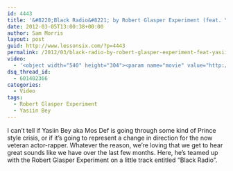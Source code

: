 ```yaml
---
id: 4443
title: '&#8220;Black Radio&#8221; by Robert Glasper Experiment (feat. Yasiin Bey)'
date: 2012-03-05T13:00:38+00:00
author: Sam Morris
layout: post
guid: http://www.lessonsix.com/?p=4443
permalink: /2012/03/black-radio-by-robert-glasper-experiment-feat-yasiin-bey/
video:
  - '<object width="540" height="304"><param name="movie" value="http://www.youtube.com/v/pumWJ4N7rNc?version=3&amp;hl=en_GB"></param><param name="allowFullScreen" value="true"></param><param name="allowscriptaccess" value="always"></param><embed src="http://www.youtube.com/v/pumWJ4N7rNc?version=3&amp;hl=en_GB" type="application/x-shockwave-flash" width="540" height="304" allowscriptaccess="always" allowfullscreen="true"></embed></object>'
dsq_thread_id:
  - 601402366
categories:
  - Video
tags:
  - Robert Glasper Experiment
  - Yasiin Bey
---
```

I can&#8217;t tell if Yasiin Bey aka Mos Def is going through some kind of Prince style crisis, or if it&#8217;s going to represent a change in direction for the now veteran actor-rapper. Whatever the reason, we&#8217;re loving that we get to hear great sounds like we have over the last few months. Here, he&#8217;s teamed up with the Robert Glasper Experiment on a little track entitled &#8220;Black Radio&#8221;.